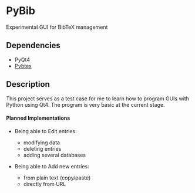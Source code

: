 # PyBib
Experimental GUI for BibTeX management

## Dependencies
 - PyQt4
 - [Pybtex](https://pybtex.org/)

## Description
This project serves as a test case for me to learn how to program GUIs with Python using Qt4. The program is very basic at the current stage.

#### Planned Implementations
 - Being able to Edit entries:
   * modifying data
   * deleting entries
   * adding several databases


 - Being able to Add new entries:
   * from plain text (copy/paste)
   * directly from URL
